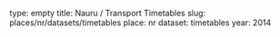 type: empty
title: Nauru / Transport Timetables
slug: places/nr/datasets/timetables
place: nr
dataset: timetables
year: 2014
